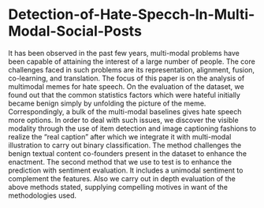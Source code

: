 # Detection-of-Hate-Specch-In-Multi-Modal-Social-Posts
It has been observed in the past few years, multi-modal problems have been capable of attaining the interest of a large number of people. The core challenges faced in such problems are its representation, alignment, fusion, co-learning, and translation. The focus of this paper is on the analysis of multimodal memes for hate speech. On the evaluation of the dataset, we found out that the common statistics factors which were hateful initially became benign simply by unfolding the picture of the meme.
Correspondingly, a bulk of the multi-modal baselines gives hate speech more options. In order to deal with such issues, we discover the visible modality through the use of item detection and image captioning fashions to realize the “real caption” after which we integrate it with multi-modal illustration to carry out binary classification. The method challenges the benign textual content co-founders present in the dataset to enhance the
enactment. The second method that we use to test is to enhance the prediction with sentiment evaluation. It includes a unimodal sentiment to complement the features. Also we carry out in depth evaluation of the above methods stated, supplying compelling motives in want of the methodologies used.
